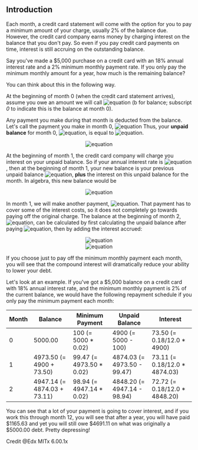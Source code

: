## Introduction

Each month, a credit card statement will come with the option for you to pay a minimum amount of your charge, usually 2% of the balance due. However, the credit card company earns money by charging interest on the balance that you don't pay. So even if you pay credit card payments on time, interest is still accruing on the outstanding balance.

Say you've made a $5,000 purchase on a credit card with an 18% annual interest rate and a 2% minimum monthly payment rate. If you only pay the minimum monthly amount for a year, how much is the remaining balance?

You can think about this in the following way.

At the beginning of month 0 (when the credit card statement arrives), assume you owe an amount we will call ![equation](https://latex.codecogs.com/svg.image?b_0) (b for balance; subscript _0_ to indicate this is the balance at month 0).

Any payment you make during that month is deducted from the balance. Let's call the payment you make in month 0, ![equation](https://latex.codecogs.com/svg.image?p_0) Thus, your **unpaid balance** for month 0, ![equation](https://latex.codecogs.com/svg.image?ub_0), is equal to ![equation](https://latex.codecogs.com/svg.image?b_0-p_0).

<div style="text-align:center">

![equation](https://latex.codecogs.com/svg.image?ub_0=b_0-p_0)</div>

At the beginning of month 1, the credit card company will charge you interest on your unpaid balance. So if your annual interest rate is ![equation](https://latex.codecogs.com/svg.image?r), then at the beginning of month 1, your new balance is your previous unpaid balance ![equation](https://latex.codecogs.com/svg.image?ub_0), **plus** the interest on this unpaid balance for the month. In algebra, this new balance would be

<div style="text-align:center">

![equation](https://latex.codecogs.com/svg.image?b_1=ub_0+\frac{r}{12.0}\cdot%20ub_0)</div>

In month 1, we will make another payment, ![equation](https://latex.codecogs.com/svg.image?p_1). That payment has to cover some of the interest costs, so it does not completely go towards paying off the original charge. The balance at the beginning of month 2, ![equation](https://latex.codecogs.com/svg.image?b_2), can be calculated by first calculating the unpaid balance after paying ![equation](https://latex.codecogs.com/svg.image?p_1), then by adding the interest accrued:

<div style="text-align:center">

![equation](https://latex.codecogs.com/svg.image?ub_1=b_1-p_1)
<br>
![equation](https://latex.codecogs.com/svg.image?b_2=ub_1+\frac{r}{12.0}\cdot%20ub_1)</div>

If you choose just to pay off the minimum monthly payment each month, you will see that the compound interest will dramatically reduce your ability to lower your debt.

Let's look at an example. If you've got a $5,000 balance on a credit card with 18% annual interest rate, and the minimum monthly payment is 2% of the current balance, we would have the following repayment schedule if you only pay the minimum payment each month:

| Month | Balance                     | Minimum Payment           | Unpaid Balance              | Interest                       |
| ----- | --------------------------- | ------------------------- | --------------------------- | ------------------------------ |
| 0     | 5000.00                     | 100 (= 5000 \* 0.02)      | 4900 (= 5000 - 100)         | 73.50 (= 0.18/12.0 \* 4900)    |
| 1     | 4973.50 (= 4900 + 73.50)    | 99.47 (= 4973.50 \* 0.02) | 4874.03 (= 4973.50 - 99.47) | 73.11 (= 0.18/12.0 \* 4874.03) |
| 2     | 4947.14 (= 4874.03 + 73.11) | 98.94 (= 4947.14 \* 0.02) | 4848.20 (= 4947.14 - 98.94) | 72.72 (= 0.18/12.0 \* 4848.20) |

You can see that a lot of your payment is going to cover interest, and if you work this through month 12, you will see that after a year, you will have paid $1165.63 and yet you will still owe $4691.11 on what was originally a $5000.00 debt. Pretty depressing!

Credit @Edx MITx 6.00.1x
